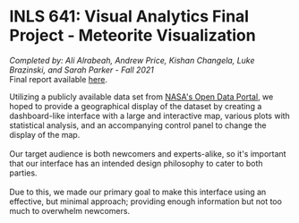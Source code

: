 # INLS 641: Visual Analytics Final Project - Meteorite Visualization

*Completed by: Ali Alrabeah, Andrew Price, Kishan Changela, Luke Brazinski, and Sarah Parker - Fall 2021*
<br>
Final report available [here](https://alrabeahali345706609.wordpress.com/2021/11/30/meteorite-visualization/).

Utilizing a publicly available data set from [NASA's Open Data Portal](https://data.nasa.gov/Space-Science/Meteorite-Landings/gh4g-9sfh), we hoped to provide a geographical display of the dataset by creating a dashboard-like interface with a large and interactive map, various plots with statistical analysis, and an accompanying control panel to change the display of the map. 
<br>
<br>
Our target audience is both newcomers and experts-alike, so it's important that our interface has an intended design philosophy to cater to both parties. 
<br>
<br>
Due to this, we made our primary goal to make this interface using an effective, but minimal approach; providing enough information but not too much to overwhelm newcomers. 

